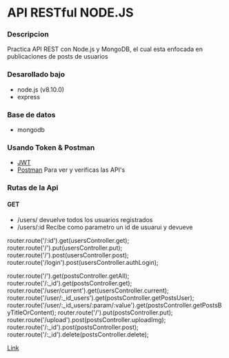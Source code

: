 # API RESTful NODE.JS

### Descripcion

Practica API REST con Node.js y MongoDB, el cual esta enfocada en publicaciones de posts de usuarios

### Desarollado bajo

- node.js (v8.10.0)
- express

### Base de datos

- mongodb

### Usando Token & Postman

- [JWT](https://jwt.io/)
- [Postman](https://www.getpostman.com/) Para ver y verificas las API's

### Rutas de la Api

#### GET 
- /users/ 
devuelve todos los usuarios registrados
- /users/:id
Recibe como parametro un id de usuarui y devueve

router.route('/:id').get(usersController.get);
router.route('/').put(usersController.put);
router.route('/').post(usersController.post);
router.route('/login').post(usersController.authLogin);

router.route('/').get(postsController.getAll);
router.route('/:_id').get(postsController.get);
router.route('/user/current').get(usersController.current);
router.route('/user/:_id_users').get(postsController.getPostsUser);
router.route('/user/:_id_users/:param/:value').get(postsController.getPostsByTitleOrContent);
router.route('/').put(postsController.put);
router.route('/upload').post(postsController.uploadImg);
router.route('/:_id').post(postsController.post);
router.route('/:_id').delete(postsController.delete);

[Link](https://api-practica-kevin-cantillo.herokuapp.com/)
